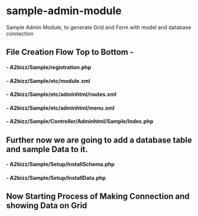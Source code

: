 # sample-admin-module
Sample Admin Module, to generate Grid and Form with model and database connection 

## File Creation Flow Top to Bottom -
	
#### - A2bizz/Sample/registration.php
#### - A2bizz/Sample/etc/module.xml
#### - A2bizz/Sample/etc/adminhtml/routes.xml
#### - A2bizz/Sample/etc/adminhtml/menu.xml
#### - A2bizz/Sample/Controller/Adminhtml/Sample/Index.php

## Further now we are going to add a database table and sample Data to it.
#### - A2bizz/Sample/Setup/InstallSchema.php
#### - A2bizz/Sample/Setup/InstallData.php
	
## Now Starting Process of Making Connection and showing Data on Grid
	
	
	
	
